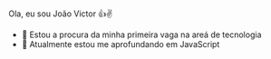Ola, eu sou João Victor 👍✌   


- 🔭 Estou a procura da minha primeira vaga na areá de tecnologia
- 🌱 Atualmente estou   me aprofundando em JavaScript
